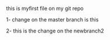 
this is myfirst file on my git repo 

1- change on the master branch is this

2- this is the change on the newbranch2

